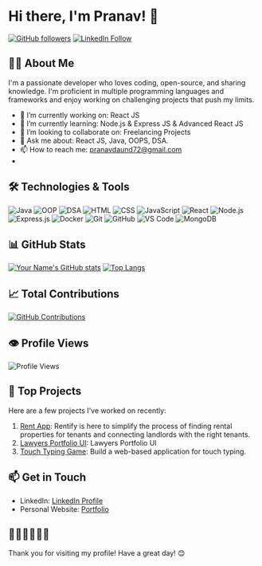 <!--- 👋 Hi, I’m @pranavdaund
- 👀 I’m interested in ...
- 🌱 I’m currently learning ...
- 💞️ I’m looking to collaborate on ...
- 📫 How to reach me ...
- 😄 Pronouns: ...
- ⚡ Fun fact: ...

pranavdaund/pranavdaund is a ✨ special ✨ repository because its `README.md` (this file) appears on your GitHub profile.
You can click the Preview link to take a look at your changes.
--->
# Hi there, I'm Pranav! 👋

[![GitHub followers](https://img.shields.io/github/followers/pranavdaund?label=Follow&style=social)](https://github.com/pranavdaund)
[![LinkedIn Follow](https://img.shields.io/badge/LinkedIn-Follow-blue?style=social&logo=linkedin)](https://linkedin.com/in/pranavdaund)

## 👨‍💻 About Me

I'm a passionate developer who loves coding, open-source, and sharing knowledge. I'm proficient in multiple programming languages and frameworks and enjoy working on challenging projects that push my limits.

- 🔭 I’m currently working on: React JS
- 🌱 I’m currently learning: Node.js & Express JS & Advanced React JS
- 👯 I’m looking to collaborate on: Freelancing Projects
- 💬 Ask me about: React JS, Java, OOPS, DSA.
- 📫 How to reach me: [pranavdaund72@gmail.com](mailto:pranavdaund72@gmail.com)
- <!--⚡ Fun fact: I've visited over 10 states and plan to visit every country & continent. -->

## 🛠️ Technologies & Tools

![Java](https://img.shields.io/badge/-Java-333333?style=flat&logo=java&logoColor=white)
![OOP](https://img.shields.io/badge/-OOP-333333?style=flat&logo=java&logoColor=white)
![DSA](https://img.shields.io/badge/-DSA-333333?style=flat&logo=google)
![HTML](https://img.shields.io/badge/-HTML-333333?style=flat&logo=html5)
![CSS](https://img.shields.io/badge/-CSS-333333?style=flat&logo=css3)
![JavaScript](https://img.shields.io/badge/-JavaScript-333333?style=flat&logo=javascript)
![React](https://img.shields.io/badge/-React-333333?style=flat&logo=react)
![Node.js](https://img.shields.io/badge/-Node.js-333333?style=flat&logo=node.js)
![Express.js](https://img.shields.io/badge/-Express.js-333333?style=flat&logo=express)
![Docker](https://img.shields.io/badge/-Docker-333333?style=flat&logo=docker)
![Git](https://img.shields.io/badge/-Git-333333?style=flat&logo=git)
![GitHub](https://img.shields.io/badge/-GitHub-333333?style=flat&logo=github)
![VS Code](https://img.shields.io/badge/-VS%20Code-333333?style=flat&logo=visual-studio-code)
![MongoDB](https://img.shields.io/badge/-MongoDB-333333?style=flat&logo=mongodb)

## 📊 GitHub Stats

[![Your Name's GitHub stats](https://github-readme-stats.vercel.app/api?username=pranavdaund&show_icons=true&theme=radical)](https://github.com/pranavdaund)
[![Top Langs](https://github-readme-stats.vercel.app/api/top-langs/?username=pranavdaund&layout=compact&theme=radical)](https://github.com/pranavdaund)

## 📈 Total Contributions

[![GitHub Contributions](https://github-readme-streak-stats.herokuapp.com/?user=pranavdaund&theme=radical)](https://github.com/pranavdaund)

## 👁️ Profile Views

![Profile Views](https://komarev.com/ghpvc/?username=pranavdaund&color=brightgreen)

## 🚀 Top Projects

Here are a few projects I've worked on recently:

1. [Rent App](https://rentify-presidio-iota.vercel.app/): Rentify is here to simplify the process of finding rental properties for tenants and connecting landlords with the right tenants.
2. [Lawyers Portfolio UI](https://lawyers-portfolio-ui.vercel.app/): Lawyers Portfolio UI
3. [Touch Typing Game](https://touch-typing-shakti1590.vercel.app/): Build a web-based application for touch typing.

## 📫 Get in Touch

- LinkedIn: [LinkedIn Profile](https://linkedin.com/in/pranavduand)
- Personal Website: [Portfolio](https://pranav-daund-portfolio.vercel.app/)

## 🌟🌟🌟🌟🌟🌟

Thank you for visiting my profile! Have a great day! 😊
